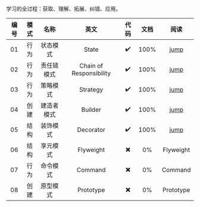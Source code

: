 学习的全过程：获取、理解、拓展、纠错、应用。

|编号|模式|名称|英文|代码|文档|阅读
|:----:|:----:|:----:|:----:|:----:|:----:|:----:|
|01|行为|状态模式|State|✔️|100%|[jump](src/io/honghu/state)|
|02|行为|责任链模式|Chain of Responsibility|✔️️|100%|[jump](src/io/honghu/responsibilitychain)|
|03|行为|策略模式|Strategy|✔️️|100%|[jump](src/io/honghu/strategy)|
|04|创建|建造者模式|Builder|✔️️|100%|[jump](src/io/honghu/builder)|
|05|结构|装饰模式|Decorator|✔️️|100%|[jump](src/io/honghu/decorator)|
|06|结构|享元模式|Flyweight|✖️|0%|Flyweight|
|07|行为|命令模式|Command|✖️|0%|Command|
|08|创建|原型模式|Prototype|✖️|0%|Prototype|
